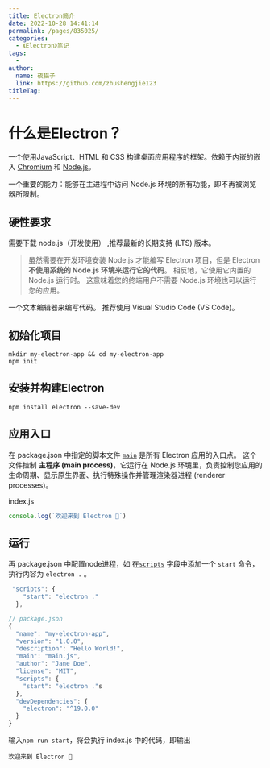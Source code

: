 ```yaml
---
title: Electron简介
date: 2022-10-28 14:41:14
permalink: /pages/835025/
categories:
  - 《Electron》笔记
tags:
  - 
author: 
  name: 夜猫子
  link: https://github.com/zhushengjie123
titleTag: 
---
```

# 什么是Electron？

 一个使用JavaScript、HTML 和 CSS 构建桌面应用程序的框架。依赖于内嵌的嵌入 [Chromium](https://www.chromium.org/) 和 [Node.js](https://nodejs.org/)。

一个重要的能力：能够在主进程中访问 Node.js 环境的所有功能，即不再被浏览器所限制。

## 硬性要求

需要下载 node.js（开发使用） ,推荐最新的长期支持 (LTS) 版本。

> 虽然需要在开发环境安装 Node.js 才能编写 Electron 项目，但是 Electron **不使用系统的 Node.js 环境来运行它的代码**。 相反地，它使用它内置的 Node.js 运行时。 这意味着您的终端用户不需要 Node.js 环境也可以运行您的应用。

一个文本编辑器来编写代码。 推荐使用 Visual Studio Code (VS Code)。

## 初始化项目

~~~
mkdir my-electron-app && cd my-electron-app
npm init
~~~

## 安装并构建Electron

~~~
npm install electron --save-dev
~~~

## 应用入口

在 package.json 中指定的脚本文件 [`main`](https://docs.npmjs.com/cli/v7/configuring-npm/package-json#main) 是所有 Electron 应用的入口点。 这个文件控制 **主程序 (main process)**，它运行在 Node.js 环境里，负责控制您应用的生命周期、显示原生界面、执行特殊操作并管理渲染器进程 (renderer processes)。

index.js

```js
console.log(`欢迎来到 Electron 👋`)
```

## 运行

再 package.json 中配置node进程，如 在[`scripts`](https://docs.npmjs.com/cli/v7/using-npm/scripts) 字段中添加一个 `start` 命令，执行内容为 `electron .` 。

```js
 "scripts": {
    "start": "electron ."
  },
```

```js
// package.json
{
  "name": "my-electron-app",
  "version": "1.0.0",
  "description": "Hello World!",
  "main": "main.js",
  "author": "Jane Doe",
  "license": "MIT",
  "scripts": {
    "start": "electron ."s
  },
  "devDependencies": {
    "electron": "^19.0.0"
  }
}
```

输入`npm run start`，将会执行 index.js 中的代码，即输出

~~~
欢迎来到 Electron 👋
~~~

